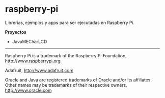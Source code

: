 raspberry-pi
============

Librerias, ejemplos y apps para ser ejecutadas en Raspberry Pi.
>
**Proyectos**
 - JavaMECharLCD


______________________________


Raspberry Pi is a trademark of the Raspberry Pi Foundation, http://www.raspberrypi.org

Adafruit, http://www.adafruit.com

Oracle and Java are registered trademarks of Oracle and/or its affiliates. Other names may be trademarks of their respective owners. http://www.oracle.com
